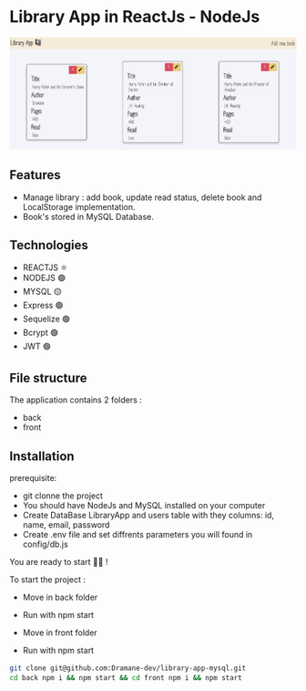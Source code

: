 # Library App in ReactJs - NodeJs

![alt text](https://github.com/Dramane-dev/library-app-mysql/blob/master/ScreenApp.png?raw=true)


## Features
 
- Manage library : add book, update read status, delete book and LocalStorage implementation.
- Book's stored in MySQL Database. 

## Technologies

- REACTJS ⚛️
- NODEJS  🟢
- MYSQL   🟡
- Express 🟢
- Sequelize 🟢
- Bcrypt 🟢
- JWT 🟢

## File structure

The application contains 2 folders :

- back
- front

## Installation

prerequisite: 

- git clonne the project 
- You should have NodeJs and MySQL installed on your computer
- Create DataBase LibraryApp and users table with they columns: id, name, email, password
- Create .env file and set diffrents parameters you will found in config/db.js

You are ready to start 👍🏽 !

To start the project :

- Move in back folder
- Run with npm start

- Move in front folder
- Run with npm start

```bash
git clone git@github.com:Dramane-dev/library-app-mysql.git
cd back npm i && npm start && cd front npm i && npm start
```